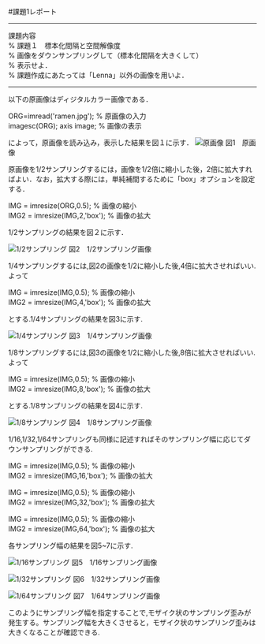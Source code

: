 #課題1レポート
___
課題内容  
% 課題１　標本化間隔と空間解像度  
% 画像をダウンサンプリングして（標本化間隔を大きくして）  
% 表示せよ．  
% 課題作成にあたっては「Lenna」以外の画像を用いよ．
___

以下の原画像はディジタルカラー画像である．  

ORG=imread('ramen.jpg'); % 原画像の入力  
imagesc(ORG); axis image; % 画像の表示

によって，原画像を読み込み，表示した結果を図１に示す．
![原画像](https://github.com/fujikawabata/MATLAB/raw/master/image/ramen.jpg?raw=true)
図1　原画像

原画像を1/2サンプリングするには，画像を1/2倍に縮小した後，2倍に拡大すればよい．なお，拡大する際には，単純補間するために「box」オプションを設定する．　　

IMG = imresize(ORG,0.5); % 画像の縮小  
IMG2 = imresize(IMG,2,'box'); % 画像の拡大

1/2サンプリングの結果を図２に示す．

![1/2サンプリング](https://github.com/fujikawabata/MATLAB/raw/master/image/kadai1/kadai1-1.jpg?raw=true)
図2　1/2サンプリング画像

1/4サンプリングするには,図2の画像を1/2に縮小した後,4倍に拡大させればいい.よって

IMG = imresize(IMG,0.5); % 画像の縮小  
IMG2 = imresize(IMG,4,'box'); % 画像の拡大

とする.1/4サンプリングの結果を図3に示す.

![1/4サンプリング](https://github.com/fujikawabata/MATLAB/raw/master/image/kadai1/kadai1-2?raw=true)
図3　1/4サンプリング画像

1/8サンプリングするには,図3の画像を1/2に縮小した後,8倍に拡大させればいい.よって

IMG = imresize(IMG,0.5); % 画像の縮小  
IMG2 = imresize(IMG,8,'box'); % 画像の拡大

とする.1/8サンプリングの結果を図4に示す.

![1/8サンプリング](https://github.com/fujikawabata/MATLAB/raw/master/image/kadai1/kadai1-3.jpg?raw=true)
図4　1/8サンプリング画像

1/16,1/32,1/64サンプリングも同様に記述すればそのサンプリング幅に応じてダウンサンプリングができる.　　

IMG = imresize(IMG,0.5); % 画像の縮小  
IMG2 = imresize(IMG,16,'box'); % 画像の拡大

IMG = imresize(IMG,0.5); % 画像の縮小  
IMG2 = imresize(IMG,32,'box'); % 画像の拡大

IMG = imresize(IMG,0.5); % 画像の縮小  
IMG2 = imresize(IMG,64,'box'); % 画像の拡大  

各サンプリング幅の結果を図5~7に示す.

![1/16サンプリング](https://github.com/fujikawabata/MATLAB/raw/master/image/kadai1/kadai1-4.jpg?raw=true)
図5　1/16サンプリング画像

![1/32サンプリング](https://github.com/fujikawabata/MATLAB/raw/master/image/kadai1/kadai1-5.jpg?raw=true)
図6　1/32サンプリング画像

![1/64サンプリング](https://github.com/fujikawabata/MATLAB/raw/master/image/kadai1/kadai1-6.jpg?raw=true)
図7　1/64サンプリング画像

このようにサンプリング幅を指定することで,モザイク状のサンプリング歪みが発生する。サンプリング幅を大きくさせると，モザイク状のサンプリング歪みは大きくなることが確認できる.
